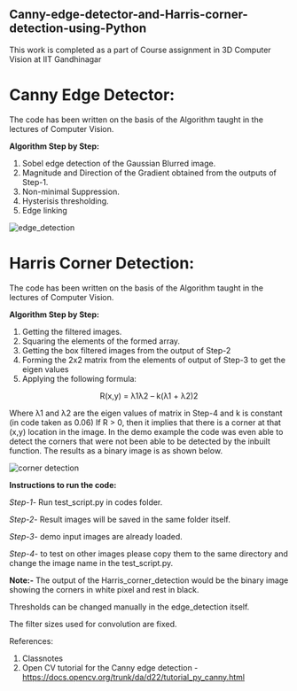 ## Canny-edge-detector-and-Harris-corner-detection-using-Python
This work is completed as a part of Course assignment in 3D Computer Vision at IIT Gandhinagar

# Canny Edge Detector:
The code has been written on the basis of the Algorithm taught in the lectures of Computer Vision.

**Algorithm Step by Step:**
1) Sobel edge detection of the Gaussian Blurred image.
2) Magnitude and Direction of the Gradient obtained from the outputs of Step-1.
3) Non-minimal Suppression.
4) Hysterisis thresholding.
5) Edge linking

![edge_detection](https://github.com/vasavamsi/Canny-edge-detector-and-Harris-corner-detection-using-Python/assets/58003228/5e6ebc09-b98d-4769-bcac-d9c46cf35dbb)

# Harris Corner Detection:

The code has been written on the basis of the Algorithm taught in the lectures of Computer Vision.

**Algorithm Step by Step:**
1) Getting the filtered images.
2) Squaring the elements of the formed array.
3) Getting the box filtered images from the output of Step-2
4) Forming the 2x2 matrix from the elements of output of Step-3 to get the eigen values
5) Applying the following formula:
<p align="center">
R(x,y) = λ1λ2 – k(λ1 + λ2)2
</p>

Where λ1 and λ2 are the eigen values of matrix in Step-4 and k is constant (in code taken as 0.06) If R > 0, then it implies that there is a corner at that (x,y) location in the image. In the demo example the code was even able to detect the corners that were not been able to be detected by the inbuilt function. The results as a binary image is as shown below.

![corner detection](https://github.com/vasavamsi/Canny-edge-detector-and-Harris-corner-detection-using-Python/assets/58003228/8d9c485d-9613-488b-8ab8-b7b2e4f255a4)

**Instructions to run the code:**

_Step-1_- Run test_script.py in codes folder.

_Step-2_- Result images will be saved in the same folder itself.

_Step-3_- demo input images are already loaded.

_Step-4_- to test on other images please copy them to the same directory and change the image name in the test_script.py.

**Note:-** 
The output of the Harris_corner_detection would be the binary image showing the corners in white pixel and rest in black.

Thresholds can be changed manually in the edge_detection itself.

The filter sizes used for convolution are fixed.

References:
1) Classnotes
2) Open CV tutorial for the Canny edge detection - https://docs.opencv.org/trunk/da/d22/tutorial_py_canny.html

